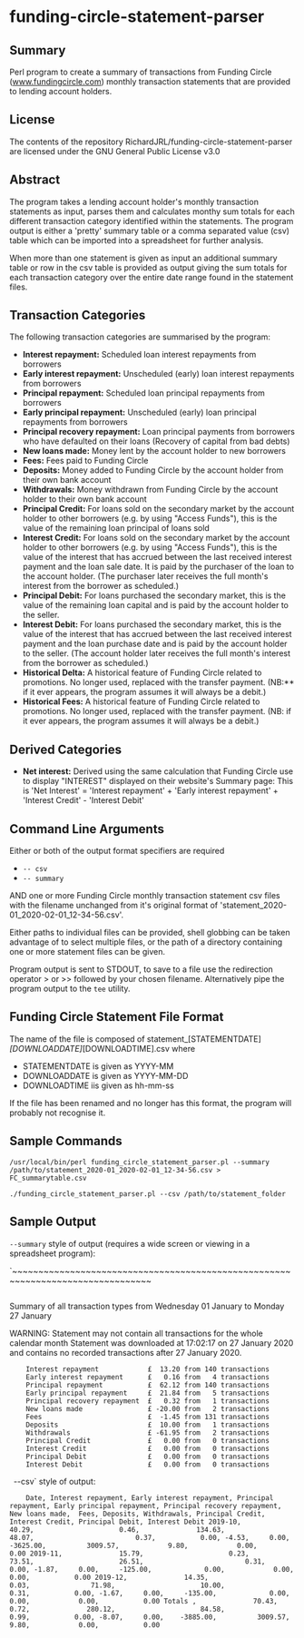 # funding-circle-statement-parser
## Summary
Perl program to create a summary of transactions from Funding Circle (www.fundingcircle.com) monthly transaction statements that are provided to lending account holders.
## License
The contents of the repository RichardJRL/funding-circle-statement-parser are licensed under the GNU General Public License v3.0
## Abstract
The program takes a lending account holder's monthly transaction statements as input, parses them and calculates monthy sum totals for each different transaction category identified within the statements. The program output is either a 'pretty' summary table or a comma separated value (csv) table which can be imported into a spreadsheet for further analysis.

When more than one statement is given as input an additional summary table or row in the csv table is provided as output giving the sum totals for each transaction category over the entire date range found in the statement files. 
## Transaction Categories
The following transaction categories are summarised by the program:
- **Interest repayment:** Scheduled loan interest repayments from borrowers
- **Early interest repayment:** Unscheduled (early) loan interest repayments from borrowers
- **Principal repayment:** Scheduled loan principal repayments from borrowers
- **Early principal repayment:** Unscheduled (early) loan principal repayments from borrowers
- **Principal recovery repayment:** Loan principal payments from borrowers who have defaulted on their loans (Recovery of capital from bad debts)
- **New loans made:** Money lent by the account holder to new borrowers
- **Fees:** Fees paid to Funding Circle
- **Deposits:** Money added to Funding Circle by the account holder from their own bank account
- **Withdrawals:** Money withdrawn from Funding Circle by the account holder to their own bank account
- **Principal Credit:** For loans sold on the secondary market by the account holder to other borrowers (e.g. by using "Access Funds"), this is the value of the remaining loan principal of loans sold
- **Interest Credit:** For loans sold on the secondary market by the account holder to other borrowers (e.g. by using "Access Funds"), this is the value of the interest that has accrued between the last received interest payment and the loan sale date. It is paid by the purchaser of the loan to the account holder. (The purchaser later receives the full month's interest from the borrower as scheduled.)
- **Principal Debit:** For loans purchased the secondary market, this is the value of the remaining loan capital and is paid by the account holder to the seller.
- **Interest Debit:** For loans purchased the secondary market, this is the value of the interest that has accrued between the last received interest payment and the loan purchase date and is paid by the account holder to the seller. (The account holder later receives the full month's interest from the borrower as scheduled.)
- **Historical Delta:** A historical feature of Funding Circle related to promotions. No longer used, replaced with the transfer payment. (NB:** if it ever appears, the program assumes it will always be a debit.)
- **Historical Fees:** A historical feature of Funding Circle related to promotions. No longer used, replaced with the transfer payment. (NB: if it ever appears, the program assumes it will always be a debit.)
## Derived Categories
- **Net interest:** Derived using the same calculation that Funding Circle use to display "INTEREST" displayed on their website's Summary page: This is 'Net Interest'  = 'Interest repayment' + 'Early interest repayment' + 'Interest Credit' - 'Interest Debit'
## Command Line Arguments
Either or both of the output format specifiers are required
- `-- csv`
- `-- summary`

AND one or more Funding Circle monthly transaction statement csv files with the filename unchanged from it's original format of 'statement_2020-01_2020-02-01_12-34-56.csv'.

Either paths to individual files can be provided, shell globbing can be taken advantage of to select multiple files, or the path of a directory containing one or more statement files can be given.

Program output is sent to STDOUT, to save to a file use the redirection operator > or >> followed by your chosen filename. Alternatively pipe the program output to the `tee` utility.
## Funding Circle Statement File Format
The name of the file is composed of statement_[STATEMENTDATE]_[DOWNLOADDATE]_[DOWNLOADTIME].csv where
- STATEMENTDATE is given as YYYY-MM
- DOWNLOADDATE is given as YYYY-MM-DD
- DOWNLOADTIME iis given as hh-mm-ss

If the file has been renamed and no longer has this format, the program will probably not recognise it.
## Sample Commands
`/usr/local/bin/perl funding_circle_statement_parser.pl --summary /path/to/statement_2020-01_2020-02-01_12-34-56.csv > FC_summarytable.csv`

`./funding_circle_statement_parser.pl --csv /path/to/statement_folder`
## Sample Output
`--summary` style of output (requires a wide screen or viewing in a spreadsheet program):

`~~~~~~~~~~~~~~~~~~~~~~~~~~~~~~~~~~~~~~~~~~~~~~~~~~~~~~~~~~~~~~~~~~~~~~~~~~~~~~~~
~~~~~~~~~~~~~~~~~~~~~~~~~~~~ January 2020 Statement ~~~~~~~~~~~~~~~~~~~~~~~~~~~~
~~~~~~~~~~~~~~~~~~~~~~~~~~~~~~~~~~~~~~~~~~~~~~~~~~~~~~~~~~~~~~~~~~~~~~~~~~~~~~~~

Summary of all transaction types from Wednesday 01 January to Monday 27 January

WARNING: Statement may not contain all transactions for the whole calendar month
         Statement was downloaded at 17:02:17 on 27 January 2020 and
         contains no recorded transactions after 27 January 2020.

        Interest repayment            £  13.20 from 140 transactions
        Early interest repayment      £   0.16 from   4 transactions
        Principal repayment           £  62.12 from 140 transactions
        Early principal repayment     £  21.84 from   5 transactions
        Principal recovery repayment  £   0.32 from   1 transactions
        New loans made                £ -20.00 from   2 transactions
        Fees                          £  -1.45 from 131 transactions
        Deposits                      £  10.00 from   1 transactions
        Withdrawals                   £ -61.95 from   2 transactions
        Principal Credit              £   0.00 from   0 transactions
        Interest Credit               £   0.00 from   0 transactions
        Principal Debit               £   0.00 from   0 transactions
        Interest Debit                £   0.00 from   0 transactions

`
`--csv` style of output:

`    Date, Interest repayment, Early interest repayment, Principal repayment, Early principal repayment, Principal recovery repayment, New loans made,  Fees, Deposits, Withdrawals, Principal Credit, Interest Credit, Principal Debit, Interest Debit
 2019-10,              40.29,                     0.46,              134.63,                     48.07,                         0.37,           0.00, -4.53,     0.00,    -3625.00,          3009.57,            9.80,            0.00,           0.00
 2019-11,              15.79,                     0.23,               73.51,                     26.51,                         0.31,           0.00, -1.87,     0.00,     -125.00,             0.00,            0.00,            0.00,           0.00
 2019-12,              14.35,                     0.03,               71.98,                     10.00,                         0.31,           0.00, -1.67,     0.00,     -135.00,             0.00,            0.00,            0.00,           0.00
 Totals ,              70.43,                     0.72,              280.12,                     84.58,                         0.99,           0.00, -8.07,     0.00,    -3885.00,          3009.57,            9.80,            0.00,           0.00`

